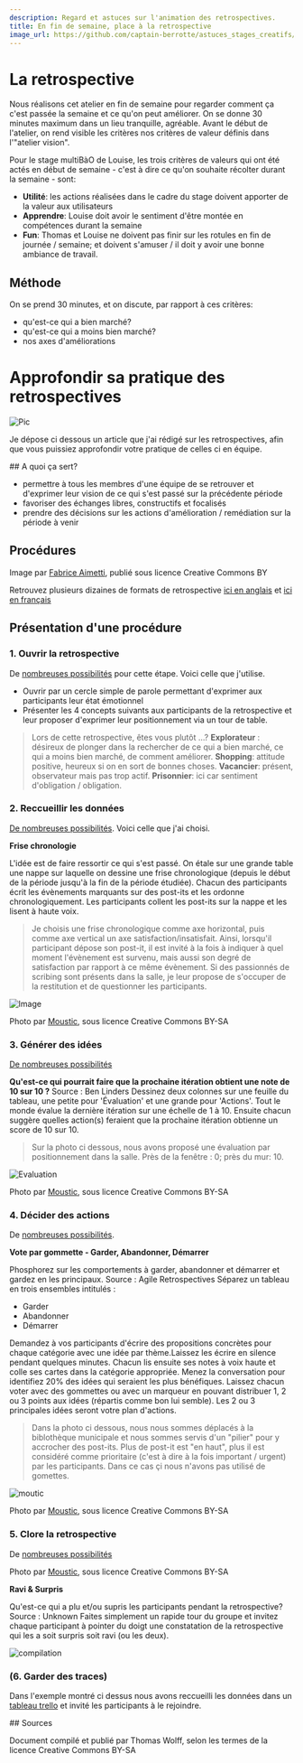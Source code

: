 ```yaml
---
description: Regard et astuces sur l'animation des retrospectives.
title: En fin de semaine, place à la retrospective
image_url: https://github.com/captain-berrotte/astuces_stages_creatifs/blob/master/media/retrospective.jpg
---
```



# La retrospective

Nous réalisons cet atelier en fin de semaine pour regarder comment ça c'est passée la semaine et ce qu'on peut améliorer. 
On se donne 30 minutes maximum dans un lieu tranquille, agréable.
Avant le début de l'atelier, on rend visible les critères nos critères de valeur définis dans l'"atelier vision". 

Pour le stage multiBàO de Louise, les trois critères de valeurs qui ont été actés en début de semaine - c'est à dire ce qu'on souhaite récolter durant la semaine - sont: 
* **Utilité**: les actions réalisées dans le cadre du stage doivent apporter de la valeur aux utilisateurs 
* **Apprendre**: Louise doit avoir le sentiment d'être montée en compétences durant la semaine
* **Fun**: Thomas et Louise ne doivent pas finir sur les rotules en fin de journée / semaine; et doivent s'amuser / il doit y avoir une bonne ambiance de travail.

## Méthode

On se prend 30 minutes, et on discute, par rapport à ces critères:
* qu'est-ce qui a bien marché?
* qu'est-ce qui a moins bien marché?
* nos axes d'améliorations

# Approfondir sa pratique des retrospectives

![Pic](https://c2.staticflickr.com/6/5500/9681413346_06c158a554_b.jpg)

Je dépose ci dessous un article que j'ai rédigé sur les retrospectives, afin que vous puissiez approfondir votre pratique de celles ci en équipe.

## A quoi ça sert? 

* permettre à tous les membres d'une équipe de se retrouver et d'exprimer leur vision de ce qui s'est passé sur la précédente période 
* favoriser des échanges libres, constructifs et focalisés
* prendre des décisions sur les actions d'amélioration / remédiation sur la période à venir

## Procédures

Image par [Fabrice Aimetti](http://wiki.ayeba.fr/5+%C3%A9tapes+pour+rendre+efficace+votre+r%C3%A9trospective+de+sprint), publié sous licence Creative Commons BY

Retrouvez plusieurs dizaines de formats de retrospective [ici en anglais](http://plans-for-retrospectives.com) et [ici en français](http://plans-for-retrospectives.com/index_fr.html?id=22-35-10-38-15)

## Présentation d'une procédure

### 1. Ouvrir la retrospective

De [nombreuses possibilités](http://plans-for-retrospectives.com/?id=1-2-3-18-22-31-32-36-42-43-46-52-59-70-76-81-82-84-85-90) pour cette étape. Voici celle que j'utilise.

* Ouvrir par un cercle simple de parole permettant d'exprimer aux participants leur état émotionnel
* Présenter les 4 concepts suivants aux participants de la retrospective et leur proposer d'exprimer leur positionnement via un tour de table.

> Lors de cette retrospective, êtes vous plutôt ...?
> **Explorateur** : désireux de plonger dans la rechercher de ce qui a bien marché, ce qui a moins bien marché, de comment améliorer.
> **Shopping**: attitude positive, heureux si on en sort de bonnes choses.
> **Vacancier**: présent, observateur mais pas trop actif. 
> **Prisonnier**: ici car sentiment d'obligation / obligation. 

### 2. Reccueillir les données

[De nombreuses possibilités](http://plans-for-retrospectives.com/index_fr.html?id=4-5-6-7-19-33-35-47). Voici celle que j'ai choisi.

**Frise chronologie**

L'idée est de faire ressortir ce qui s'est passé. 
On étale sur une grande table une nappe sur laquelle on dessine une frise chronologique (depuis le début de la période jusqu'à la fin de la période étudiée).
Chacun des participants écrit les évènements marquants sur des post-its et les ordonne chronologiquement.
Les participants collent les post-its sur la nappe et les lisent à haute voix. 

> Je choisis une frise chronologique comme axe horizontal, puis comme axe vertical un axe satisfaction/insatisfait. Ainsi, lorsqu'il participant dépose son post-it, il est invité à la fois à indiquer à quel moment l'évènement est survenu, mais aussi son degré de satisfaction par rapport à ce même évènement.
> Si des passionnés de scribing sont présents dans la salle, je leur propose de s'occuper de la restitution et de questionner les participants.

![Image](https://scontent-fra3-1.cdninstagram.com/hphotos-xpa1/l/t51.2885-15/1516321_1646047335608885_1457083728_n.jpg)

Photo par [Moustic](http://moustic.info), sous licence Creative Commons BY-SA

### 3. Générer des idées

[De nombreuses possibilités](http://plans-for-retrospectives.com/index_fr.html?id=8-9-10-20-25-26-37-41)

**Qu'est-ce qui pourrait faire que la prochaine itération obtient une note de 10 sur 10 ?**
Source : Ben Linders
Dessinez deux colonnes sur une feuille du tableau, une petite pour 'Évaluation' et une grande pour 'Actions'. Tout le monde évalue la dernière itération sur une échelle de 1 à 10. Ensuite chacun suggère quelles action(s) feraient que la prochaine itération obtienne un score de 10 sur 10.

> Sur la photo ci dessous, nous avons proposé une évaluation par positionnement dans la salle. Près de la fenêtre : 0; près du mur: 10.

![Evaluation](https://igcdn-photos-d-a.akamaihd.net/hphotos-ak-xaf1/t51.2885-15/11243658_103433483335939_931327734_n.jpg)

Photo par [Moustic](http://moustic.info), sous licence Creative Commons BY-SA

### 4. Décider des actions

De [nombreuses possibilités](http://plans-for-retrospectives.com/index_fr.html?id=11-12-13-21-24-29-38-39).

**Vote par gommette - Garder, Abandonner, Démarrer**

Phosphorez sur les comportements à garder, abandonner et démarrer et gardez en les principaux.
Source : Agile Retrospectives
Séparez un tableau en trois ensembles intitulés :

* Garder
* Abandonner
* Démarrer

Demandez à vos participants d'écrire des propositions concrètes pour chaque catégorie avec une idée par thème.Laissez les écrire en silence pendant quelques minutes.
Chacun lis ensuite ses notes à voix haute et colle ses cartes dans la catégorie appropriée.
Menez la conversation pour identifiez 20% des idées qui seraient les plus bénéfiques.
Laissez chacun voter avec des gommettes ou avec un marqueur en pouvant distribuer 1, 2 ou 3 points aux idées (répartis comme bon lui semble).
Les 2 ou 3 principales idées seront votre plan d'actions. 

> Dans la photo ci dessous, nous nous sommes déplacés à la biblothèque municipale et nous sommes servis d'un "pilier" pour y accrocher des post-its. Plus de post-it est "en haut", plus il est considéré comme prioritaire (c'est à dire à la fois important / urgent) par les participants. Dans ce cas çi nous n'avons pas utilisé de gomettes.

![moutic](https://igcdn-photos-e-a.akamaihd.net/hphotos-ak-xfa1/t51.2885-15/11379947_936047323141476_5037410_n.jpg)

Photo par [Moustic](http://moustic.info), sous licence Creative Commons BY-SA

### 5. Clore la retrospective

De [nombreuses possibilités](http://plans-for-retrospectives.com/index_fr.html?id=14-15-16-17-23-34-40-44-45)

Photo par [Moustic](http://moustic.info), sous licence Creative Commons BY-SA

**Ravi & Surpris**

Qu'est-ce qui a plu et/ou supris les participants pendant la retrospective?
Source : Unknown
Faites simplement un rapide tour du groupe et invitez chaque participant à pointer du doigt une constatation de la retrospective qui les a soit surpris soit ravi (ou les deux).

![compilation](https://igcdn-photos-f-a.akamaihd.net/hphotos-ak-xaf1/t51.2885-15/11378581_949579518418053_481210022_n.jpg)

### (6. Garder des traces)

Dans l'exemple montré ci dessus nous avons reccueilli les données dans un [tableau trello](https://trello.com/b/ecEJeV9i/mousticos) et invité les participants à le rejoindre. 

## Sources

Document compilé et publié par Thomas Wolff, selon les termes de la licence Creative Commons BY-SA









